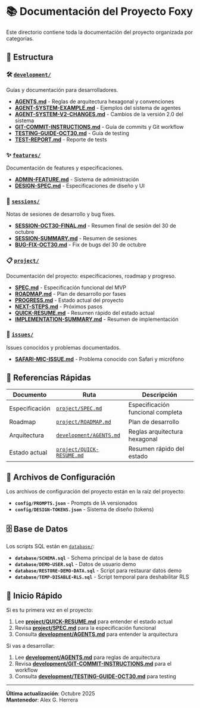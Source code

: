 # 📚 Documentación del Proyecto Foxy

Este directorio contiene toda la documentación del proyecto organizada por categorías.

## 📁 Estructura

### 🛠️ [`development/`](./development/)
Guías y documentación para desarrolladores.

- **[AGENTS.md](./development/AGENTS.md)** - Reglas de arquitectura hexagonal y convenciones
- **[AGENT-SYSTEM-EXAMPLE.md](./development/AGENT-SYSTEM-EXAMPLE.md)** - Ejemplos del sistema de agentes
- **[AGENT-SYSTEM-V2-CHANGES.md](./development/AGENT-SYSTEM-V2-CHANGES.md)** - Cambios de la versión 2.0 del sistema
- **[GIT-COMMIT-INSTRUCTIONS.md](./development/GIT-COMMIT-INSTRUCTIONS.md)** - Guía de commits y Git workflow
- **[TESTING-GUIDE-OCT30.md](./development/TESTING-GUIDE-OCT30.md)** - Guía de testing
- **[TEST-REPORT.md](./development/TEST-REPORT.md)** - Reporte de tests

### ✨ [`features/`](./features/)
Documentación de features y especificaciones.

- **[ADMIN-FEATURE.md](./features/ADMIN-FEATURE.md)** - Sistema de administración
- **[DESIGN-SPEC.md](./features/DESIGN-SPEC.md)** - Especificaciones de diseño y UI

### 📝 [`sessions/`](./sessions/)
Notas de sesiones de desarrollo y bug fixes.

- **[SESSION-OCT30-FINAL.md](./sessions/SESSION-OCT30-FINAL.md)** - Resumen final de sesión del 30 de octubre
- **[SESSION-SUMMARY.md](./sessions/SESSION-SUMMARY.md)** - Resumen de sesiones
- **[BUG-FIX-OCT30.md](./sessions/BUG-FIX-OCT30.md)** - Fix de bugs del 30 de octubre

### 📋 [`project/`](./project/)
Documentación del proyecto: especificaciones, roadmap y progreso.

- **[SPEC.md](./project/SPEC.md)** - Especificación funcional del MVP
- **[ROADMAP.md](./project/ROADMAP.md)** - Plan de desarrollo por fases
- **[PROGRESS.md](./project/PROGRESS.md)** - Estado actual del proyecto
- **[NEXT-STEPS.md](./project/NEXT-STEPS.md)** - Próximos pasos
- **[QUICK-RESUME.md](./project/QUICK-RESUME.md)** - Resumen rápido del estado actual
- **[IMPLEMENTATION-SUMMARY.md](./project/IMPLEMENTATION-SUMMARY.md)** - Resumen de implementación

### 🐛 [`issues/`](./issues/)
Issues conocidos y problemas documentados.

- **[SAFARI-MIC-ISSUE.md](./issues/SAFARI-MIC-ISSUE.md)** - Problema conocido con Safari y micrófono

## 🔗 Referencias Rápidas

| Documento | Ruta | Descripción |
|-----------|------|-------------|
| Especificación | [`project/SPEC.md`](./project/SPEC.md) | Especificación funcional completa |
| Roadmap | [`project/ROADMAP.md`](./project/ROADMAP.md) | Plan de desarrollo |
| Arquitectura | [`development/AGENTS.md`](./development/AGENTS.md) | Reglas arquitectura hexagonal |
| Estado actual | [`project/QUICK-RESUME.md`](./project/QUICK-RESUME.md) | Resumen rápido del estado |

## 📄 Archivos de Configuración

Los archivos de configuración del proyecto están en la raíz del proyecto:

- **`config/PROMPTS.json`** - Prompts de IA versionados
- **`config/DESIGN-TOKENS.json`** - Sistema de diseño (tokens)

## 🗄️ Base de Datos

Los scripts SQL están en [`database/`](../database/):

- **`database/SCHEMA.sql`** - Schema principal de la base de datos
- **`database/DEMO-USER.sql`** - Datos de usuario demo
- **`database/RESTORE-DEMO-DATA.sql`** - Script para restaurar datos demo
- **`database/TEMP-DISABLE-RLS.sql`** - Script temporal para deshabilitar RLS

## 🚀 Inicio Rápido

Si es tu primera vez en el proyecto:

1. Lee **[project/QUICK-RESUME.md](./project/QUICK-RESUME.md)** para entender el estado actual
2. Revisa **[project/SPEC.md](./project/SPEC.md)** para la especificación funcional
3. Consulta **[development/AGENTS.md](./development/AGENTS.md)** para entender la arquitectura

Si vas a desarrollar:

1. Lee **[development/AGENTS.md](./development/AGENTS.md)** para reglas de arquitectura
2. Revisa **[development/GIT-COMMIT-INSTRUCTIONS.md](./development/GIT-COMMIT-INSTRUCTIONS.md)** para el workflow
3. Consulta **[development/TESTING-GUIDE-OCT30.md](./development/TESTING-GUIDE-OCT30.md)** para testing

---

**Última actualización**: Octubre 2025  
**Mantenedor**: Alex G. Herrera


